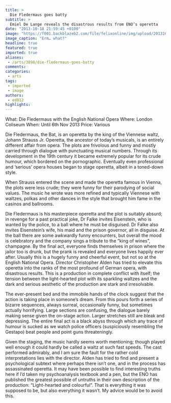 ```yaml
---
title: >
  Die Fledermaus goes batty
subtitle: >
  Emiel De Lange reveals the disastrous results from ENO’s operetta
date: "2013-10-18 21:59:45 +0100"
image: "https://f001.backblazeb2.com/file/felixonline/img/upload/201310182258-jal08-arts-eno-die-fledermaus---web.jpg"
image_caption: "Erm… what?"
headline: true
featured: true
imported: true
aliases:
 - /arts/3898/die-fledermaus-goes-batty
comments:
categories:
 - arts
tags:
 - imported
 - image
authors:
 - ed812
highlights:
---
```


What: Die Fledermaus with the English National Opera
Where: London Coliseum
When: Until 6th Nov 2013
Price: Various

Die Fledermaus, the Bat, is an operetta by the king of the Viennese waltz, Johann Strauss Jr. Operetta, the ancestor of today’s musicals, is an entirely different affair from opera. The plots are frivolous and funny and mostly carried through dialogue with punctuating musical numbers. Through its development in the 19th century it became extremely popular for its crude humour, which bordered on the pornographic. Eventually even professional and ‘serious’ opera houses began to stage operetta, albeit in a toned-down style.

When Strauss entered the scene and made the operetta famous in Vienna, the plots were less crude; they were funny for their parodying of social values. The music he wrote was more refined and typically Viennese with waltzes, polkas and other dances in the style that brought him fame in the casinos and ballrooms.

Die Fledermaus is his masterpiece operetta and the plot is suitably absurd; in revenge for a past practical joke, Dr Falke invites Eisenstein, who is wanted by the police, to a ball where he must be disguised. Dr Falke also invites Eisenstein’s wife, his maid and the prison governor, all in disguise. At the ball there are some awkwardly funny encounters, but overall the mood is celebratory and the company sings a tribute to the “king of wines”, champagne. By the final act, everyone finds themselves in prison where the jailor too is drunk, but the prank is revealed and everyone lives happily ever after.
 Usually this is a hugely funny and cheerful event, but not so at the English National Opera. Director Christopher Alden has tried to elevate this operetta into the ranks of the most profound of German opera, with disastrous results. This is a production in complete conflict with itself; the tension between the light-hearted plot with its sparkling waltzes and the dark and serious aesthetic of the production are stark and irresolvable.

The ever-present bed and the immobile hands of the clock suggest that the action is taking place in someone’s dream. From this pours forth a series of bizarre sequences, always surreal, occasionally funny, but sometimes actually horrifying. Large sections are confusing, the dialogue barely making sense given the on-stage action. Larger stretches still are bleak and depressing. The entire final act is a black abyss through which any trace of humour is sucked as we watch police officers (suspiciously resembling the Gestapo) beat people and point guns threateningly.

Given the staging, the music hardly seems worth mentioning; though played well enough it could hardly be called a waltz at such fast speeds. The cast performed admirably, and I am sure the fault for the rather cold interpretations lies with the director. Alden has tried to find and present a psychological subtext where perhaps there isn’t one, and in the process has assassinated operetta. It may have been possible to find interesting truths here if I’d taken my psychoanalysis textbook and a pen, but the ENO has published the greatest possible of untruths in their own description of the production: “Light-hearted and colourful”. That is everything it was supposed to be, but also everything it wasn’t. My advice would be to avoid this.

